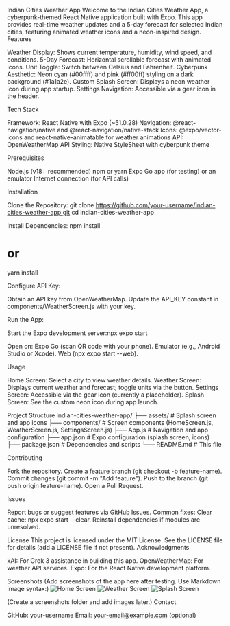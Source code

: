 Indian Cities Weather App
Welcome to the Indian Cities Weather App, a cyberpunk-themed React Native application built with Expo. This app provides real-time weather updates and a 5-day forecast for selected Indian cities, featuring animated weather icons and a neon-inspired design.
Features

Weather Display: Shows current temperature, humidity, wind speed, and conditions.
5-Day Forecast: Horizontal scrollable forecast with animated icons.
Unit Toggle: Switch between Celsius and Fahrenheit.
Cyberpunk Aesthetic: Neon cyan (#00ffff) and pink (#ff00ff) styling on a dark background (#1a1a2e).
Custom Splash Screen: Displays a neon weather icon during app startup.
Settings Navigation: Accessible via a gear icon in the header.

Tech Stack

Framework: React Native with Expo (~51.0.28)
Navigation: @react-navigation/native and @react-navigation/native-stack
Icons: @expo/vector-icons and react-native-animatable for weather animations
API: OpenWeatherMap API
Styling: Native StyleSheet with cyberpunk theme

Prerequisites

Node.js (v18+ recommended)
npm or yarn
Expo Go app (for testing) or an emulator
Internet connection (for API calls)

Installation

Clone the Repository:
git clone https://github.com/your-username/indian-cities-weather-app.git
cd indian-cities-weather-app


Install Dependencies:
npm install
# or
yarn install


Configure API Key:

Obtain an API key from OpenWeatherMap.
Update the API_KEY constant in components/WeatherScreen.js with your key.


Run the App:

Start the Expo development server:npx expo start


Open on:
Expo Go (scan QR code with your phone).
Emulator (e.g., Android Studio or Xcode).
Web (npx expo start --web).





Usage

Home Screen: Select a city to view weather details.
Weather Screen: Displays current weather and forecast; toggle units via the button.
Settings Screen: Accessible via the gear icon (currently a placeholder).
Splash Screen: See the custom neon icon during app launch.

Project Structure
indian-cities-weather-app/
├── assets/              # Splash screen and app icons
├── components/          # Screen components (HomeScreen.js, WeatherScreen.js, SettingsScreen.js)
├── App.js              # Navigation and app configuration
├── app.json            # Expo configuration (splash screen, icons)
├── package.json        # Dependencies and scripts
└── README.md           # This file

Contributing

Fork the repository.
Create a feature branch (git checkout -b feature-name).
Commit changes (git commit -m "Add feature").
Push to the branch (git push origin feature-name).
Open a Pull Request.

Issues

Report bugs or suggest features via GitHub Issues.
Common fixes:
Clear cache: npx expo start --clear.
Reinstall dependencies if modules are unresolved.



License
This project is licensed under the MIT License. See the LICENSE file for details (add a LICENSE file if not present).
Acknowledgments

xAI: For Grok 3 assistance in building this app.
OpenWeatherMap: For weather API services.
Expo: For the React Native development platform.

Screenshots
(Add screenshots of the app here after testing. Use Markdown image syntax:)
![Home Screen](./screenshots/home-screen.png)
![Weather Screen](./screenshots/weather-screen.png)
![Splash Screen](./screenshots/splash-screen.png)

(Create a screenshots folder and add images later.)
Contact

GitHub: your-username
Email: your-email@example.com (optional)
